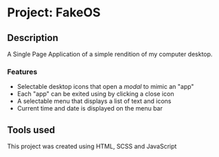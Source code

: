 # Project: FakeOS

## Description

A Single Page Application of a simple rendition of my computer desktop.

### Features

- Selectable desktop icons that open a _modal_ to mimic an "app"
- Each "app" can be exited using by clicking a close icon
- A selectable menu that displays a list of text and icons
- Current time and date is displayed on the menu bar

## Tools used

This project was created using HTML, SCSS and JavaScript
